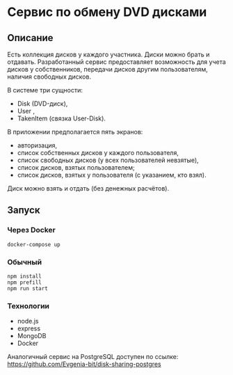 # Сервис по обмену DVD дисками

## Описание

Есть коллекция дисков у каждого участника. Диски можно брать и отдавать. 
Разработанный сервис предоставляет возможность для учета дисков у
собственников, передачи дисков другим пользователям, наличия свободных дисков.

В системе три сущности:

* Disk (DVD-диск),
* User ,
* TakenItem (связка User-Disk).

В приложении предполагается пять экранов:

* авторизация,
* список собственных дисков у каждого пользователя,
* список свободных дисков (у всех пользователей невзятые),
* список дисков, взятых пользователем;
* список дисков, взятых у пользователя (с указанием, кто взял).

Диск можно взять и отдать (без денежных расчётов).


## Запуск

### Через Docker

```
docker-compose up
```

### Обычный

```
npm install
npm prefill 
npm run start
```
 ### Технологии
 
* node.js
* express
* MongoDB
* Docker


Аналогичный сервис на PostgreSQL доступен по ссылке: https://github.com/Evgenia-bit/disk-sharing-postgres
